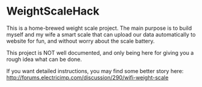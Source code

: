 WeightScaleHack
===============

This is a home-brewed weight scale project.
The main purpose is to build myself and my wife a smart scale that can upload our
data automatically to website for fun, and without worry about the
scale battery.

This project is NOT well documented, and only being here for giving you a
rough idea what can be done. 

If you want detailed instructions, you may
find some better story here: http://forums.electricimp.com/discussion/290/wifi-weight-scale
